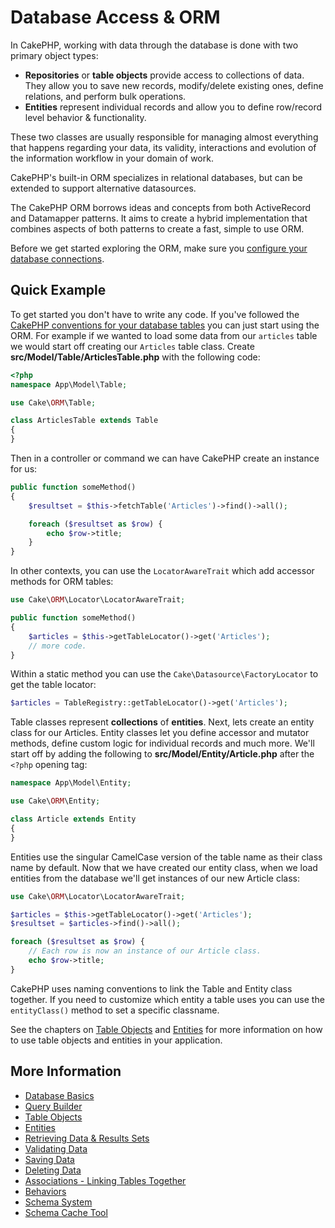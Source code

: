 # Database Access & ORM

In CakePHP, working with data through the database is done with two primary object types:

- **Repositories** or **table objects** provide access to collections of data.
  They allow you to save new records, modify/delete existing ones, define
  relations, and perform bulk operations.
- **Entities** represent individual records and allow you to define row/record
  level behavior & functionality.

These two classes are usually responsible for managing almost everything
that happens regarding your data, its validity, interactions and evolution
of the information workflow in your domain of work.

CakePHP's built-in ORM specializes in relational databases, but can be extended
to support alternative datasources.

The CakePHP ORM borrows ideas and concepts from both ActiveRecord and Datamapper
patterns. It aims to create a hybrid implementation that combines aspects of
both patterns to create a fast, simple to use ORM.

Before we get started exploring the ORM, make sure you [configure your
database connections](orm/database-basics#database-configuration).

## Quick Example

To get started you don't have to write any code. If you've followed the
[CakePHP conventions for your database tables](intro/conventions#model-and-database-conventions) you can just start using the ORM. For example
if we wanted to load some data from our `articles` table we would start off
creating our `Articles` table class. Create
**src/Model/Table/ArticlesTable.php** with the following code:

``` php
<?php
namespace App\Model\Table;

use Cake\ORM\Table;

class ArticlesTable extends Table
{
}
```

Then in a controller or command we can have CakePHP create an instance for us:

``` php
public function someMethod()
{
    $resultset = $this->fetchTable('Articles')->find()->all();

    foreach ($resultset as $row) {
        echo $row->title;
    }
}
```

In other contexts, you can use the `LocatorAwareTrait` which add accessor methods for ORM tables:

``` php
use Cake\ORM\Locator\LocatorAwareTrait;

public function someMethod()
{
    $articles = $this->getTableLocator()->get('Articles');
    // more code.
}
```

Within a static method you can use the `Cake\Datasource\FactoryLocator`
to get the table locator:

``` php
$articles = TableRegistry::getTableLocator()->get('Articles');
```

Table classes represent **collections** of **entities**. Next, lets create an
entity class for our Articles. Entity classes let you define accessor and
mutator methods, define custom logic for individual records and much more. We'll
start off by adding the following to **src/Model/Entity/Article.php** after the
`<?php` opening tag:

``` php
namespace App\Model\Entity;

use Cake\ORM\Entity;

class Article extends Entity
{
}
```

Entities use the singular CamelCase version of the table name as their class
name by default. Now that we have created our entity class, when we
load entities from the database we'll get instances of our new Article class:

``` php
use Cake\ORM\Locator\LocatorAwareTrait;

$articles = $this->getTableLocator()->get('Articles');
$resultset = $articles->find()->all();

foreach ($resultset as $row) {
    // Each row is now an instance of our Article class.
    echo $row->title;
}
```

CakePHP uses naming conventions to link the Table and Entity class together. If
you need to customize which entity a table uses you can use the
`entityClass()` method to set a specific classname.

See the chapters on [Table Objects](orm/table-objects) and [Entities](orm/entities) for more
information on how to use table objects and entities in your application.

## More Information

- [Database Basics](orm/database-basics)
- [Query Builder](orm/query-builder)
- [Table Objects](orm/table-objects)
- [Entities](orm/entities)
- [Retrieving Data & Results Sets](orm/retrieving-data-and-resultsets)
- [Validating Data](orm/validation)
- [Saving Data](orm/saving-data)
- [Deleting Data](orm/deleting-data)
- [Associations - Linking Tables Together](orm/associations)
- [Behaviors](orm/behaviors)
- [Schema System](orm/schema-system)
- [Schema Cache Tool](console-commands/schema-cache)
